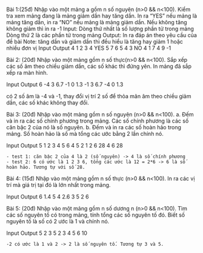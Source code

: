 Bài 1:(25đ) Nhập vào một mảng a gồm n số nguyên (n>0 && n<100). Kiểm tra xem mảng đang là mảng giảm dần hay tăng dần. In ra “YES” nếu mảng là mảng tăng dần, in ra “NO” nếu mảng là mảng giảm dần. Nếu không tăng không giảm thì in ra -1
Input:
Dòng thứ nhất là số lượng phần tử trong mảng
Dòng thứ 2 là các phần tử trong mảng
Output: In ra đáp án theo yêu cầu của đề bài
Note: tăng dần và giảm dần thì đều hiểu là tăng hay giảm 1 hoặc nhiều đơn vị
Input Output
4
1 2 3 4 YES
5
7 6 5 4 3 NO
4
1 7 4 9 -1

Bài 2: (20đ) Nhập vào một mảng gồm n số thực(n>0 && n<100). Sắp xếp các số âm theo chiều giảm dần, các số khác thì đứng yên. In mảng đã sắp xếp ra màn hình.

Input Output
6
-4 3 6.7 -1 0 1.3 -1 3 6.7 -4 0 1.3

có 2 số âm là -4 và -1, thay đổi vị trí 2 số để thỏa mãn âm theo chiều giảm dần, các số khác không thay đổi.

Bài 3: (20đ) Nhập vào một mảng gồm n số nguyên (n>0 && n<100).
a. Đếm và in ra các số chính phương trong mảng. Các số chính phương là các số căn bậc 2 của nó là số nguyên.
b. Đếm và in ra các số hoàn hảo trong mảng. Số hoàn hảo là số mà tổng các ước bằng 2 lần chính nó.

Input Output
5 1
2 3 4 5 6 4
5 2
1 2 6 28 4 6 28

    - test 1: căn bậc 2 của 4 là 2 (số nguyên) -> 4 là số chính phương
    - test 2: 6 có ước là 1 2 3 6, tổng các ước là 12 = 2*6 -> 6 là số hoàn hảo. Tương tự với số 28.

Bài 4: (15đ) Nhập vào một mảng gồm n số thực (n>0 && n<100). In ra các vị trí mà giá trị tại đó là lớn nhất trong mảng.

Input Output
6
1.4 5 4 2.6 3 5 2 6

Bài 5: (20đ) Nhập vào một mảng gồm n số dương n (n>0 && n<100). Tìm các số nguyên tố có trong mảng, tính tổng các số nguyên tố đó. Biết số nguyên tố là số có 2 ước là 1 và chính nó.

Input Output
5 2 3 5
2 3 4 5 6 10

    -2 có ước là 1 và 2 -> 2 là số nguyên tố. Tương tự 3 và 5.
